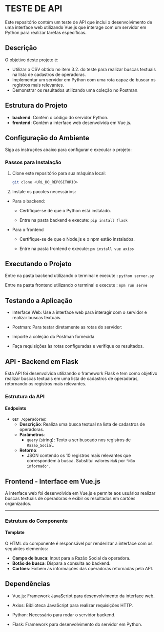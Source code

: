 # TESTE DE API

Este repositório contém um teste de API que inclui o desenvolvimento de uma interface web utilizando Vue.js que interage com um servidor em Python para realizar tarefas específicas.

## Descrição

O objetivo deste projeto é:
- Utilizar o CSV obtido no item 3.2. do teste para realizar buscas textuais na lista de cadastros de operadoras.
- Implementar um servidor em Python com uma rota capaz de buscar os registros mais relevantes.
- Demonstrar os resultados utilizando uma coleção no Postman.

## Estrutura do Projeto

- **backend**: Contém o código do servidor Python.
- **frontend**: Contém a interface web desenvolvida em Vue.js.

## Configuração do Ambiente

Siga as instruções abaixo para configurar e executar o projeto:

### Passos para Instalação

1. Clone este repositório para sua máquina local:
   ```bash
   git clone <URL_DO_REPOSITORIO>

2. Instale os pacotes necessários:

 - Para o backend:

    - Certifique-se de que o Python está instalado.

    - Entre na pasta backend e execute: `pip install flask`

 - Para o frontend
     
    - Certifique-se de que o Node.js e o npm estão instalados.

    - Entre na pasta frontend e execute: `pm install vue axios`


## Executando o Projeto

Entre na pasta backend utilizando o terminal e execute : `python server.py`

Entre na pasta frontend utilizando o terminal e execute : `npm run serve`


## Testando a Aplicação

- Interface Web: Use a interface web para interagir com o servidor e realizar buscas textuais.

- Postman: Para testar diretamente as rotas do servidor:

- Importe a coleção do Postman fornecida.

- Faça requisições às rotas configuradas e verifique os resultados.

## API - Backend em Flask

Esta API foi desenvolvida utilizando o framework Flask e tem como objetivo realizar buscas textuais em uma lista de cadastros de operadoras, retornando os registros mais relevantes.

### Estrutura da API

#### Endpoints

- **`GET /operadoras`**:
  - **Descrição**: Realiza uma busca textual na lista de cadastros de operadoras.
  - **Parâmetros**:
    - `query` (string): Texto a ser buscado nos registros de `Razao_Social`.
  - **Retorno**:
    - JSON contendo os 10 registros mais relevantes que correspondem à busca. Substitui valores `NaN` por `"Não informado"`.
   
## Frontend - Interface em Vue.js

A interface web foi desenvolvida em Vue.js e permite aos usuários realizar buscas textuais de operadoras e exibir os resultados em cartões organizados.

---

### Estrutura do Componente

#### Template
O HTML do componente é responsável por renderizar a interface com os seguintes elementos:
- **Campo de busca**: Input para a Razão Social da operadora.
- **Botão de busca**: Dispara a consulta ao backend.
- **Cartões**: Exibem as informações das operadoras retornadas pela API.

## Dependências

 - Vue.js: Framework JavaScript para desenvolvimento da interface web.

 - Axios: Biblioteca JavaScript para realizar requisições HTTP.

 - Python: Necessário para rodar o servidor backend.

 - Flask: Framework para desenvolvimento do servidor em Python.
